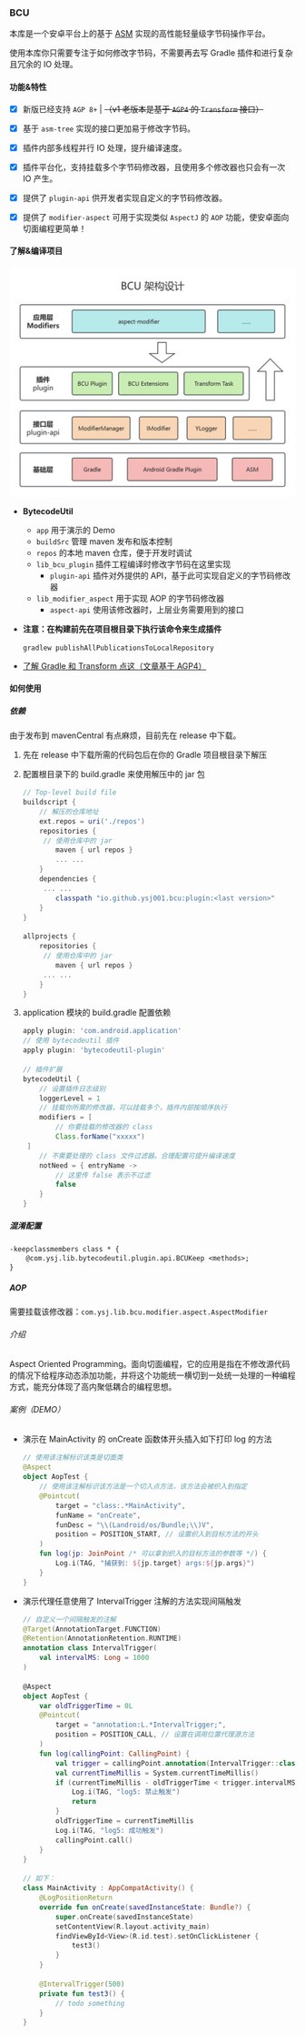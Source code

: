 ### BCU

本库是一个安卓平台上的基于 [ASM](https://asm.ow2.io/index.html) 实现的高性能轻量级字节码操作平台。

使用本库你只需要专注于如何修改字节码，不需要再去写 Gradle 插件和进行复杂且冗余的 IO 处理。

#### 功能&特性

- [x] 新版已经支持 `AGP 8+`  |  ~~（v1 老版本是基于 `AGP4` 的 `Transform` 接口）~~
- [x] 基于 `asm-tree`  实现的接口更加易于修改字节码。
- [x] 插件内部多线程并行 IO 处理，提升编译速度。
- [x] 插件平台化，支持挂载多个字节码修改器，且使用多个修改器也只会有一次 IO 产生。
- [x] 提供了 `plugin-api` 供开发者实现自定义的字节码修改器。
- [x] 提供了 `modifier-aspect` 可用于实现类似 `AspectJ` 的 `AOP` 功能，使安卓面向切面编程更简单！



#### 了解&编译项目

![BCU 架构图](readme_assets/bcu_structure.jpg)

- **BytecodeUtil**
  
  - `app` 用于演示的 Demo
  - `buildSrc`  管理 maven 发布和版本控制
  - `repos` 的本地 maven 仓库，便于开发时调试
  - `lib_bcu_plugin`  插件工程编译时修改字节码在这里实现
    - `plugin-api`  插件对外提供的 API，基于此可实现自定义的字节码修改器
  - `lib_modifier_aspect`  用于实现 AOP 的字节码修改器
    - `aspect-api`  使用该修改器时，上层业务需要用到的接口
  
- **注意：在构建前先在项目根目录下执行该命令来生成插件**

  `gradlew publishAllPublicationsToLocalRepository`

- [了解 Gradle 和 Transform 点这（文章基于 AGP4）](https://blog.csdn.net/qq_35365635/article/details/120355777)



#### 如何使用

##### 依赖

由于发布到 mavenCentral 有点麻烦，目前先在 release 中下载。

1. 先在 release 中下载所需的代码包后在你的 Gradle 项目根目录下解压

2. 配置根目录下的 build.gradle 来使用解压中的 jar 包

   ```groovy
   // Top-level build file
   buildscript {
       // 解压的仓库地址
       ext.repos = uri('./repos')
       repositories {
       	// 使用仓库中的 jar
           maven { url repos }
           ... ...
       }
       dependencies {
       	... ...
           classpath "io.github.ysj001.bcu:plugin:<last version>"
       }
   }
   
   allprojects {
       repositories {
       	// 使用仓库中的 jar
           maven { url repos }
       	... ...
       }
   }
   ```

3. application 模块的 build.gradle 配置依赖

   ```groovy
   apply plugin: 'com.android.application'
   // 使用 bytecodeutil 插件
   apply plugin: 'bytecodeutil-plugin'
   
   // 插件扩展
   bytecodeUtil {
       // 设置插件日志级别
       loggerLevel = 1
       // 挂载你所需的修改器，可以挂载多个，插件内部按顺序执行
       modifiers = [
           // 你要挂载的修改器的 class
           Class.forName("xxxxx")
   	]
       // 不需要处理的 class 文件过滤器。合理配置可提升编译速度
       notNeed = { entryName ->
           // 这里传 false 表示不过滤
           false
       }
   }
   
   ```

##### 混淆配置

```text
-keepclassmembers class * {
    @com.ysj.lib.bytecodeutil.plugin.api.BCUKeep <methods>;
}
```

##### AOP

需要挂载该修改器：`com.ysj.lib.bcu.modifier.aspect.AspectModifier`

###### 介绍

Aspect Oriented Programming。面向切面编程，它的应用是指在不修改源代码的情况下给程序动态添加功能，并将这个功能统一横切到一处统一处理的一种编程方式，能充分体现了高内聚低耦合的编程思想。

###### 案例（DEMO）

- 演示在 MainActivity 的 onCreate 函数体开头插入如下打印 log 的方法

  ```kotlin
  // 使用该注解标识该类是切面类
  @Aspect
  object AopTest {
      // 使用该注解标识该方法是一个切入点方法，该方法会被织入到指定
      @Pointcut(
          target = "class:.*MainActivity",
          funName = "onCreate",
          funDesc = "\\(Landroid/os/Bundle;\\)V",
          position = POSITION_START, // 设置织入到目标方法的开头
      )
      fun log(jp: JoinPoint /* 可以拿到织入的目标方法的参数等 */) {
          Log.i(TAG, "捕获到: ${jp.target} args:${jp.args}")
      }
  }
  ```
  
- 演示代理任意使用了 IntervalTrigger 注解的方法实现间隔触发

  ```kotlin
  // 自定义一个间隔触发的注解
  @Target(AnnotationTarget.FUNCTION)
  @Retention(AnnotationRetention.RUNTIME)
  annotation class IntervalTrigger(
      val intervalMS: Long = 1000
  )
  
  @Aspect
  object AopTest {
      var oldTriggerTime = 0L
      @Pointcut(
          target = "annotation:L.*IntervalTrigger;",
          position = POSITION_CALL, // 设置在调用位置代理源方法
      )
      fun log(callingPoint: CallingPoint) {
          val trigger = callingPoint.annotation(IntervalTrigger::class.java) ?: return
          val currentTimeMillis = System.currentTimeMillis()
          if (currentTimeMillis - oldTriggerTime < trigger.intervalMS) {
              Log.i(TAG, "log5: 禁止触发")
              return
          }
          oldTriggerTime = currentTimeMillis
          Log.i(TAG, "log5: 成功触发")
          callingPoint.call()
      }
  }
  
  // 如下：
  class MainActivity : AppCompatActivity() {
      @LogPositionReturn
      override fun onCreate(savedInstanceState: Bundle?) {
          super.onCreate(savedInstanceState)
          setContentView(R.layout.activity_main)
          findViewById<View>(R.id.test).setOnClickListener {
              test3()
          }
      }
  
      @IntervalTrigger(500)
      private fun test3() {
          // todo something
      }
  }
  ```

